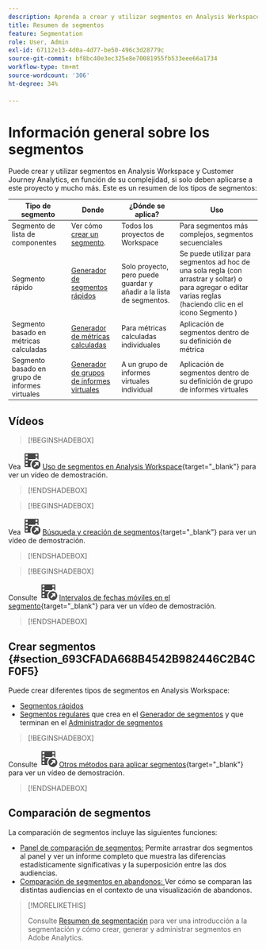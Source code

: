 ```yaml
---
description: Aprenda a crear y utilizar segmentos en Analysis Workspace y Adobe Analytics.
title: Resumen de segmentos
feature: Segmentation
role: User, Admin
exl-id: 67112e13-4d0a-4d77-be50-496c3d28779c
source-git-commit: bf8bc40e3ec325e8e70081955fb533eee66a1734
workflow-type: tm+mt
source-wordcount: '306'
ht-degree: 34%

---
```



# Información general sobre los segmentos

Puede crear y utilizar segmentos en Analysis Workspace y Customer Journey Analytics, en función de su complejidad, si solo deben aplicarse a este proyecto y mucho más. Este es un resumen de los tipos de segmentos:

| Tipo de segmento | Donde | ¿Dónde se aplica? | Uso |
| --- | --- | --- | --- |
| Segmento de lista de componentes | Ver cómo [crear un segmento](/help/components/segmentation/segmentation-workflow/seg-create.md). | Todos los proyectos de Workspace | Para segmentos más complejos, segmentos secuenciales |
| Segmento rápido | [Generador de segmentos rápidos](/help/analyze/analysis-workspace/components/segments/quick-segments.md) | Solo proyecto, pero puede guardar y añadir a la lista de segmentos. | Se puede utilizar para segmentos ad hoc de una sola regla (con arrastrar y soltar) o para agregar o editar varias reglas (haciendo clic en el icono Segmento ) |
| Segmento basado en métricas calculadas | [Generador de métricas calculadas](https://experienceleague.adobe.com/docs/analytics/components/calculated-metrics/calcmetric-workflow/metrics-with-segments.html?lang=es) | Para métricas calculadas individuales | Aplicación de segmentos dentro de su definición de métrica |
| Segmento basado en grupo de informes virtuales | [Generador de grupos de informes virtuales](https://experienceleague.adobe.com/docs/analytics/components/virtual-report-suites/vrs-workflow/vrs-create.html?lang=es) | A un grupo de informes virtuales individual | Aplicación de segmentos dentro de su definición de grupo de informes virtuales |

## Vídeos

>[!BEGINSHADEBOX]

Vea ![VideoCheckedOut](/help/assets/icons/VideoCheckedOut.svg) [Uso de segmentos en Analysis Workspace](https://video.tv.adobe.com/v/41394?quality=12&learn=on&captions=spa){target="_blank"} para ver un vídeo de demostración.

>[!ENDSHADEBOX]


>[!BEGINSHADEBOX]

Vea ![VideoCheckedOut](/help/assets/icons/VideoCheckedOut.svg) [Búsqueda y creación de segmentos](https://video.tv.adobe.com/v/3415642?quality=12&learn=on&captions=spa){target="_blank"} para ver un vídeo de demostración.

>[!ENDSHADEBOX]


>[!BEGINSHADEBOX]

Consulte ![VideoCheckedOut](/help/assets/icons/VideoCheckedOut.svg) [Intervalos de fechas móviles en el segmento](https://video.tv.adobe.com/v/25403?quality=12&learn=on){target="_blank"} para ver un vídeo de demostración.

>[!ENDSHADEBOX]


## Crear segmentos {#section_693CFADA668B4542B982446C2B4CF0F5}

Puede crear diferentes tipos de segmentos en Analysis Workspace:

* [Segmentos rápidos](/help/analyze/analysis-workspace/components/segments/quick-segments.md)
* [Segmentos regulares](/help/components/segmentation/segmentation-workflow/seg-create.md) que crea en el [Generador de segmentos](/help/components/segmentation/segmentation-workflow/seg-build.md) y que terminan en el [Administrador de segmentos](/help/components/segmentation/segmentation-workflow/seg-manage.md)


>[!BEGINSHADEBOX]

Consulte ![VideoCheckedOut](/help/assets/icons/VideoCheckedOut.svg) [Otros métodos para aplicar segmentos](https://video.tv.adobe.com/v/33832?quality=12&learn=on&captions=spa){target="_blank"} para ver un vídeo de demostración.

>[!ENDSHADEBOX]


## Comparación de segmentos 

La comparación de segmentos incluye las siguientes funciones:

* [Panel de comparación de segmentos:](/help/analyze/analysis-workspace/c-panels/c-segment-comparison/segment-comparison.md) Permite arrastrar dos segmentos al panel y ver un informe completo que muestra las diferencias estadísticamente significativas y la superposición entre las dos audiencias.
* [Comparación de segmentos en abandonos: ](/help/analyze/analysis-workspace/visualizations/fallout/compare-segments-fallout.md)Ver cómo se comparan las distintas audiencias en el contexto de una visualización de abandonos.




>[!MORELIKETHIS]
>
>Consulte [Resumen de segmentación](/help/components/segmentation/seg-overview.md) para ver una introducción a la segmentación y cómo crear, generar y administrar segmentos en Adobe Analytics.
